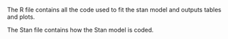 The R file contains all the code used to fit the stan model and outputs tables and plots. 

The Stan file contains how the Stan model is coded. 
